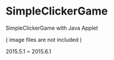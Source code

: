 # SimpleClickerGame
SimpleClickerGame with Java Applet

( image files are not included )

<p>2015.5.1 ~ 2015.6.1</p>

